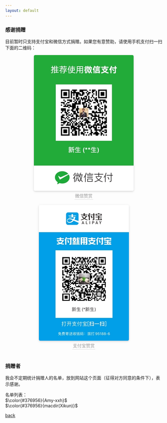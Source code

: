 ```yaml
---
layout: default
---
```


### 感谢捐赠
目前暂时只支持支付宝和微信方式捐赠。如果您有意赞助，请使用手机支付扫一扫下面的二维码：<br>
         
<center>
    <img style="border-radius: 0.3125em;
    box-shadow: 0 2px 4px 0 rgba(34,36,38,.12),0 2px 10px 0 rgba(34,36,38,.08);" 
    src="/images/wechat.jpg?raw=true">
    <br>
    <div style="color:orange; border-bottom: 1px solid #d9d9d9;
    display: inline-block;
    color: #999;
    padding: 2px;">微信赞赏</div>
</center>
<br>
<center>
    <img style="border-radius: 0.3125em;
    box-shadow: 0 2px 4px 0 rgba(34,36,38,.12),0 2px 10px 0 rgba(34,36,38,.08);" 
    src="/images/alipay.jpg?raw=true">
    <br>
    <div style="color:orange; border-bottom: 1px solid #d9d9d9;
    display: inline-block;
    color: #999;
    padding: 2px;">支付宝赞赏</div>
</center>
        
<br>

### 捐赠者
我会不定期统计捐赠人的名单，放到网站这个页面（征得对方同意的条件下），表示感谢。<br>

名单列表：<br>
$\color{#376956}{Amy-xxh}$ <br>
$\color{#376956}{macdir(Xikun)}$
<br>


[back](https://sunyata000.github.io/index.html)

